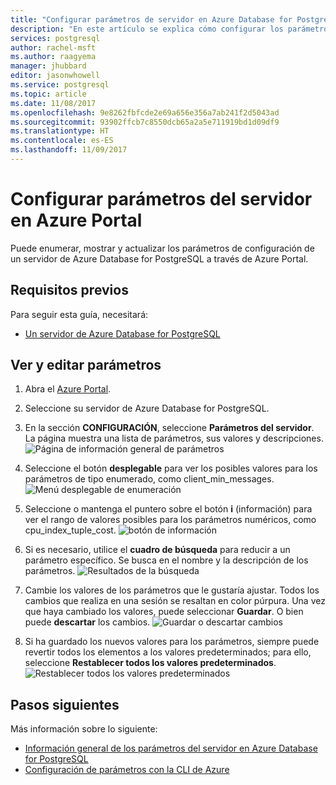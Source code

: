 ```yaml
---
title: "Configurar parámetros de servidor en Azure Database for PostgreSQL en Azure Portal | Microsoft Docs"
description: "En este artículo se explica cómo configurar los parámetros del servidor en Azure Database for PostgreSQL mediante Azure Portal."
services: postgresql
author: rachel-msft
ms.author: raagyema
manager: jhubbard
editor: jasonwhowell
ms.service: postgresql
ms.topic: article
ms.date: 11/08/2017
ms.openlocfilehash: 9e8262fbfcde2e69a656e356a7ab241f2d5043ad
ms.sourcegitcommit: 93902ffcb7c8550dcb65a2a5e711919bd1d09df9
ms.translationtype: HT
ms.contentlocale: es-ES
ms.lasthandoff: 11/09/2017
---
```

# <a name="configure-server-parameters-in-azure-portal"></a>Configurar parámetros del servidor en Azure Portal
Puede enumerar, mostrar y actualizar los parámetros de configuración de un servidor de Azure Database for PostgreSQL a través de Azure Portal.

## <a name="prerequisites"></a>Requisitos previos
Para seguir esta guía, necesitará:
- [Un servidor de Azure Database for PostgreSQL](quickstart-create-server-database-portal.md)

## <a name="viewing-and-editing-parameters"></a>Ver y editar parámetros
1. Abra el [Azure Portal](https://portal.azure.com).

2. Seleccione su servidor de Azure Database for PostgreSQL.

3. En la sección **CONFIGURACIÓN**, seleccione **Parámetros del servidor**. La página muestra una lista de parámetros, sus valores y descripciones.
![Página de información general de parámetros](./media/howto-configure-server-parameters-in-portal/3-overview-of-parameters.png)

4. Seleccione el botón **desplegable** para ver los posibles valores para los parámetros de tipo enumerado, como client_min_messages.
![Menú desplegable de enumeración](./media/howto-configure-server-parameters-in-portal/4-enum-drop-down.png)

5. Seleccione o mantenga el puntero sobre el botón **i** (información) para ver el rango de valores posibles para los parámetros numéricos, como cpu_index_tuple_cost.
![botón de información](./media/howto-configure-server-parameters-in-portal/4-information-button.png)

6. Si es necesario, utilice el **cuadro de búsqueda** para reducir a un parámetro específico. Se busca en el nombre y la descripción de los parámetros.
![Resultados de la búsqueda](./media/howto-configure-server-parameters-in-portal/5-search.png)

7. Cambie los valores de los parámetros que le gustaría ajustar. Todos los cambios que realiza en una sesión se resaltan en color púrpura. Una vez que haya cambiado los valores, puede seleccionar **Guardar**. O bien puede **descartar** los cambios.
![Guardar o descartar cambios](./media/howto-configure-server-parameters-in-portal/6-save-and-discard-buttons.png)

8. Si ha guardado los nuevos valores para los parámetros, siempre puede revertir todos los elementos a los valores predeterminados; para ello, seleccione **Restablecer todos los valores predeterminados**.
![Restablecer todos los valores predeterminados](./media/howto-configure-server-parameters-in-portal/7-reset-to-default-button.png)

## <a name="next-steps"></a>Pasos siguientes
Más información sobre lo siguiente:
- [Información general de los parámetros del servidor en Azure Database for PostgreSQL](concepts-servers.md)
- [Configuración de parámetros con la CLI de Azure](howto-configure-server-parameters-using-cli.md)
